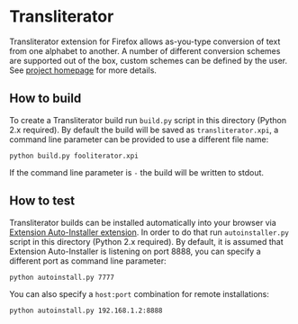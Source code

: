 Transliterator
==============

Transliterator extension for Firefox allows as-you-type conversion of text from
one alphabet to another. A number of different conversion schemes are supported
out of the box, custom schemes can be defined by the user. See
[project homepage](http://www.benya.com/transliterator/) for more details.

How to build
------------

To create a Transliterator build run `build.py` script in this directory (Python
2.x required). By default the build will be saved as `transliterator.xpi`, a
command line parameter can be provided to use a different file name:

    python build.py fooliterator.xpi

If the command line parameter is `-` the build will be written to stdout.

How to test
-----------

Transliterator builds can be installed automatically into your browser via
[Extension Auto-Installer extension](https://addons.mozilla.org/addon/autoinstaller/).
In order to do that run `autoinstaller.py` script in this directory (Python 2.x
required). By default, it is assumed that Extension Auto-Installer is listening
on port 8888, you can specify a different port as command line parameter:

    python autoinstall.py 7777

You can also specify a `host:port` combination for remote installations:

    python autoinstall.py 192.168.1.2:8888
